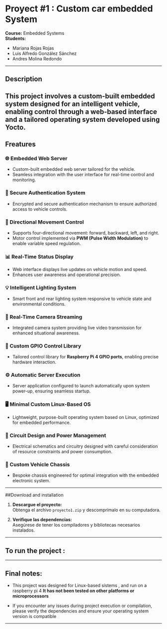 
# Proyect #1 : Custom car embedded System
**Course:** Embedded Systems  
**Students:**  
- Mariana Rojas Rojas  
- Luis Alfredo González Sánchez  
- Andres Molina Redondo

---

## Description

This project involves a custom-built embedded system designed for an intelligent vehicle, enabling control through a web-based interface and a tailored operating system developed using Yocto.
---

## Freatures

### 🌐 Embedded Web Server
- Custom-built embedded web server tailored for the vehicle.
- Seamless integration with the user interface for real-time control and monitoring.

### 🔐 Secure Authentication System
- Encrypted and secure authentication mechanism to ensure authorized access to vehicle controls.

### 🚗 Directional Movement Control
- Supports four-directional movement: forward, backward, left, and right.
- Motor control implemented via **PWM (Pulse Width Modulation)** to enable variable speed regulation.

### 📊 Real-Time Status Display
- Web interface displays live updates on vehicle motion and speed.
- Enhances user awareness and operational precision.

### 💡 Intelligent Lighting System
- Smart front and rear lighting system responsive to vehicle state and environmental conditions.

### 🎥 Real-Time Camera Streaming
- Integrated camera system providing live video transmission for enhanced situational awareness.

### 🧰 Custom GPIO Control Library
- Tailored control library for **Raspberry Pi 4 GPIO ports**, enabling precise hardware interaction.

### ⚙️ Automatic Server Execution
- Server application configured to launch automatically upon system power-up, ensuring seamless startup.

### 🖥️ Minimal Custom Linux-Based OS
- Lightweight, purpose-built operating system based on Linux, optimized for embedded performance.

### 🔌 Circuit Design and Power Management
- Electrical schematics and circuitry designed with careful consideration of resource constraints and power consumption.

### 🚙 Custom Vehicle Chassis
- Bespoke chassis engineered for optimal integration with the embedded electronic system.

---

##Download and installation 

1. **Descargue el proyecto:**  
   Obtenga el archivo `proyecto1.zip` y descomprímalo en su computadora.

2. **Verifique las dependencias:**  
   Asegúrese de tener los compiladores y bibliotecas necesarios instalados.

---
## To run the project : 
---
## Final notes:

- This project was designed for Linux-based sistems , and run on a raspberry pi 4 **It has not been tested on other platforms or microprocessors**

- If you encounter any issues during project execution or compilation, please verify the dependencies and ensure your operating system version is compatible

---

